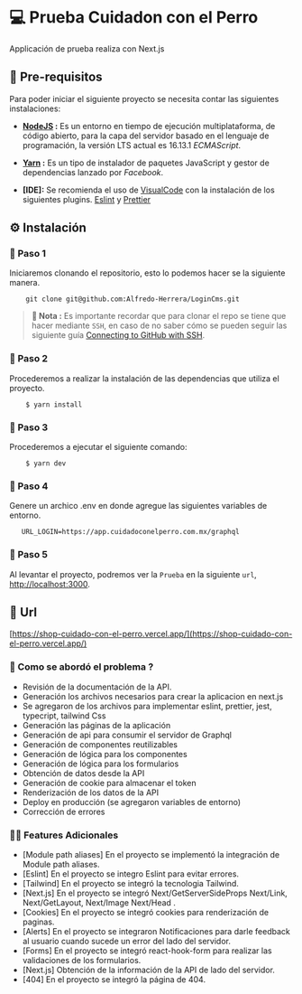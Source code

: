 # 💻 Prueba Cuidadon con el Perro

Applicación de prueba realiza con Next.js

## 🧰 Pre-requisitos

Para poder iniciar el siguiente proyecto se necesita contar las siguientes instalaciones:

-   **[NodeJS](https://nodejs.org/en/download/) :** Es un entorno en tiempo de ejecución multiplataforma, de código abierto, para la capa del servidor basado en el lenguaje de programación, la versión LTS actual es 16.13.1 _ECMAScript_.

-   **[Yarn](https://classic.yarnpkg.com/en/docs/install#debian-stable) :** Es un tipo de instalador de paquetes JavaScript y gestor de dependencias lanzado por _Facebook_.

-   **[IDE]:** Se recomienda el uso de [VisualCode](https://code.visualstudio.com/) con la instalación de los siguientes plugins. [Eslint](https://marketplace.visualstudio.com/items?itemName=dbaeumer.vscode-eslint) y [Prettier](https://marketplace.visualstudio.com/items?itemName=esbenp.prettier-vscode)

## ⚙️ Instalación

### 👟 Paso 1

Iniciaremos clonando el repositorio, esto lo podemos hacer se la siguiente manera.

```shell
    git clone git@github.com:Alfredo-Herrera/LoginCms.git
```

> **🔖 Nota :** Es importante recordar que para clonar el repo se tiene que hacer mediante `SSH`, en caso de no saber cómo se pueden seguir las siguiente guía [Connecting to GitHub with SSH](https://docs.github.com/en/github/authenticating-to-github/connecting-to-github-with-ssh).

### 👟 Paso 2

Procederemos a realizar la instalación de las dependencias que utiliza el proyecto.

```shell
    $ yarn install
```

### 👟 Paso 3

Procederemos a ejecutar el siguiente comando:

```shell
    $ yarn dev
```

### 👟 Paso 4

Genere un archico .env en donde agregue las siguientes variables de entorno.

```shell
   URL_LOGIN=https://app.cuidadoconelperro.com.mx/graphql
```

### 👟 Paso 5

Al levantar el proyecto, podremos ver la `Prueba` en la siguiente `url`, [http://localhost:3000](http://localhost:3000).

## 🔗 Url

[https://shop-cuidado-con-el-perro.vercel.app/](https://shop-cuidado-con-el-perro.vercel.app/)

### 🧐 Como se abordó el problema ?

-   Revisión de la documentación de la API.
-   Generación los archivos necesarios para crear la aplicacion en next.js
-   Se agregaron de los archivos para implementar eslint, prettier, jest, typecript, tailwind Css
-   Generación las páginas de la aplicación
-   Generación de api para consumir el servidor de Graphql
-   Generación de componentes reutilizables
-   Generación de lógica para los componentes
-   Generación de lógica para los formularios
-   Obtención de datos desde la API
-   Generación de cookie para almacenar el token
-   Renderización de los datos de la API
-   Deploy en producción (se agregaron variables de entorno)
-   Corrección de errores

### ✍🏻 Features Adicionales

-   [Module path aliases] En el proyecto se implementó la integración de Module path aliases.
-   [Eslint] En el proyecto se integro Eslint para evitar errores.
-   [Tailwind] En el proyecto se integró la tecnologia Tailwind.
-   [Next.js] En el proyecto se integró Next/GetServerSideProps Next/Link, Next/GetLayout, Next/Image Next/Head .
-   [Cookies] En el proyecto se integró cookies para renderización de paginas.
-   [Alerts] En el proyecto se integraron Notificaciones para darle feedback al usuario cuando sucede un error del lado del servidor.
-   [Forms] En el proyecto se integró react-hook-form para realizar las validaciones de los formularios.
-   [Next.js] Obtención de la información de la API de lado del servidor.
-   [404] En el proyecto se integró la página de 404.
